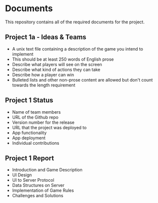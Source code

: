 # Documents

This repository contains all of the required documents for the project. 

## Project 1a - Ideas & Teams 
- A unix text file containing a description of the game you intend to implement 
- This should be at least 250 words of English prose 
- Describe what players will see on the screen 
- Describe what kind of actions they can take 
- Describe how a player can win 
- Bulleted lists and other non-prose content are allowed but don't count 
towards the length requirement 

## Project 1 Status 
- Name of team members 
- URL of the Github repo 
- Version number for the release 
- URL that the project was deployed to 
- App functionality 
- App deployment 
- Individual contributions 

## Project 1 Report
- Introduction and Game Description 
- UI Design 
- UI to Server Protocol 
- Data Structures on Server 
- Implementation of Game Rules 
- Challenges and Solutions 